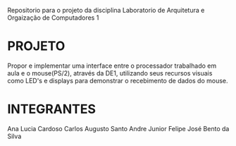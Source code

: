 Repositorio para o projeto da disciplina Laboratorio de Arquitetura e Orgaização de Computadores 1

PROJETO
======================

Propor e implementar uma interface entre o processador trabalhado em aula e o mouse(PS/2), através da DE1, utilizando seus recursos visuais como LED's e displays para demonstrar o recebimento de dados do mouse.

INTEGRANTES
=====================
Ana Lucia Cardoso 
Carlos Augusto Santo Andre Junior 
Felipe José Bento da Silva 
